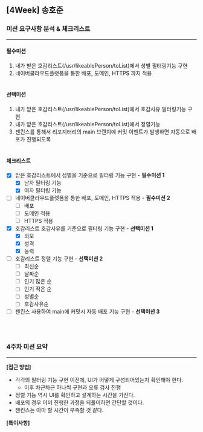 ## [4Week] 송호준

### 미션 요구사항 분석 & 체크리스트

---
#### 필수미션
1. 내가 받은 호감리스트(/usr/likeablePerson/toList)에서 성별 필터링기능 구현
2. 네이버클라우드플랫폼을 통한 배포, 도메인, HTTPS 까지 적용
<br><br>
#### 선택미션
1. 내가 받은 호감리스트(/usr/likeablePerson/toList)에서 호감사유 필터링기능 구현
2. 내가 받은 호감리스트(/usr/likeablePerson/toList)에서 정렬기능
3. 젠킨스를 통해서 리포지터리의 main 브랜치에 커밋 이벤트가 발생하면 자동으로 배포가 진행되도록
<br><br>
#### 체크리스트
- [x] 받은 호감리스트에서 성별을 기준으로 필터링 기능 구현 - **필수미션 1**
  - [x] 남자 필터링 기능
  - [x] 여자 필터링 기능
- [ ] 네이버클라우드플랫폼을 통한 배포, 도메인, HTTPS 적용 - **필수미션 2**
  - [ ] 배포
  - [ ] 도메인 적용
  - [ ] HTTPS 적용
- [x] 호감리스트 호감사유를 기준으로 필터링 기능 구현 - **선택미션 1**
  - [x] 외모
  - [x] 성격
  - [x] 능력
- [ ] 호감리스트 정렬 기능 구현 - **선택미션 2**
  - [ ] 최신순
  - [ ] 날짜순
  - [ ] 인기 많은 순
  - [ ] 인기 적은 순
  - [ ] 성별순
  - [ ] 호감사유순
- [ ] 젠킨스 사용하여 main에 커밋시 자동 배포 기능 구현 - **선택미션 3**

<br><br>

### 4주차 미션 요약

---

**[접근 방법]**

- 각각의 필터링 기능 구현 이전에, UI가 어떻게 구성되어있는지 확인해야 한다.
  - 이후 차근차근 하나씩 구현과 오류 검사 진행
- 정렬 기능 역시 UI를 확인하고 설계하는 시간을 가진다.
- 배포의 경우 이미 진행한 과정을 되풀이하면 간단할 것이다.
- 젠킨스는 아마 할 시간이 부족할 것 같다.


**[특이사항]**

